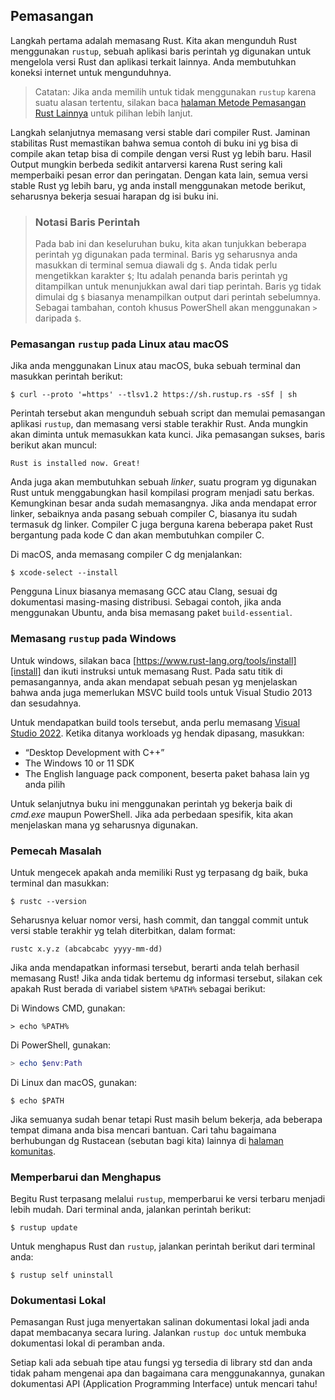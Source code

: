 ## Pemasangan

Langkah pertama adalah memasang Rust. Kita akan mengunduh Rust menggunakan
`rustup`, sebuah aplikasi baris perintah yg digunakan untuk mengelola versi Rust
dan aplikasi terkait lainnya. Anda membutuhkan koneksi internet untuk
mengunduhnya.

> Catatan: Jika anda memilih untuk tidak menggunakan `rustup` karena suatu
> alasan tertentu, silakan baca
> [halaman Metode Pemasangan Rust Lainnya][otherinstall] untuk pilihan lebih
> lanjut.

Langkah selanjutnya memasang versi stable dari compiler Rust. Jaminan
stabilitas Rust memastikan bahwa semua contoh di buku ini yg bisa di compile
akan tetap bisa di compile dengan versi Rust yg lebih baru. Hasil Output
mungkin berbeda sedikit antarversi karena Rust sering kali memperbaiki pesan
error dan peringatan. Dengan kata lain, semua versi stable Rust yg lebih baru,
yg anda install menggunakan metode berikut, seharusnya bekerja sesuai harapan
dg isi buku ini.

> ### Notasi Baris Perintah
>
> Pada bab ini dan keseluruhan buku, kita akan tunjukkan beberapa perintah yg
> digunakan pada terminal. Baris yg seharusnya anda masukkan di terminal semua
> diawali dg `$`. Anda tidak perlu mengetikkan karakter `$`; Itu adalah penanda
> baris perintah yg ditampilkan untuk menunjukkan awal dari tiap perintah.
> Baris yg tidak dimulai dg `$` biasanya menampilkan output dari perintah
> sebelumnya. Sebagai tambahan, contoh khusus PowerShell akan menggunakan `>`
> daripada `$`.

### Pemasangan `rustup` pada Linux atau macOS

Jika anda menggunakan Linux atau macOS, buka sebuah terminal dan masukkan
perintah berikut:

```console
$ curl --proto '=https' --tlsv1.2 https://sh.rustup.rs -sSf | sh
```

Perintah tersebut akan mengunduh sebuah script dan memulai pemasangan aplikasi
`rustup`, dan memasang versi stable terakhir Rust. Anda mungkin akan diminta
untuk memasukkan kata kunci. Jika pemasangan sukses, baris berikut akan muncul:

```text
Rust is installed now. Great!
```

Anda juga akan membutuhkan sebuah *linker*, suatu program yg digunakan Rust
untuk menggabungkan hasil kompilasi program menjadi satu berkas. Kemungkinan
besar anda sudah memasangnya. Jika anda mendapat error linker, sebaiknya anda
pasang sebuah compiler C, biasanya itu sudah termasuk dg linker. Compiler C
juga berguna karena beberapa paket Rust bergantung pada kode C dan akan
membutuhkan compiler C.

Di macOS, anda memasang compiler C dg menjalankan:

```console
$ xcode-select --install
```

Pengguna Linux biasanya memasang GCC atau Clang, sesuai dg dokumentasi
masing-masing distribusi. Sebagai contoh, jika anda menggunakan Ubuntu, anda
bisa memasang paket `build-essential`.

### Memasang `rustup` pada Windows

Untuk windows, silakan baca [https://www.rust-lang.org/tools/install][install]
dan ikuti instruksi untuk memasang Rust. Pada satu titik di pemasangannya, anda
akan mendapat sebuah pesan yg menjelaskan bahwa anda juga memerlukan
MSVC build tools untuk Visual Studio 2013 dan sesudahnya.

Untuk mendapatkan build tools tersebut, anda perlu memasang [Visual Studio
2022][visualstudio]. Ketika ditanya workloads yg hendak dipasang, masukkan:

* “Desktop Development with C++”
* The Windows 10 or 11 SDK
* The English language pack component, beserta paket bahasa lain yg anda pilih

Untuk selanjutnya buku ini menggunakan perintah yg bekerja baik di *cmd.exe*
maupun PowerShell. Jika ada perbedaan spesifik, kita akan menjelaskan mana yg
seharusnya digunakan.

### Pemecah Masalah

Untuk mengecek apakah anda memiliki Rust yg terpasang dg baik, buka terminal
dan masukkan:

```console
$ rustc --version
```

Seharusnya keluar nomor versi, hash commit, dan tanggal commit untuk versi
stable terakhir yg telah diterbitkan, dalam format:

```text
rustc x.y.z (abcabcabc yyyy-mm-dd)
```

Jika anda mendapatkan informasi tersebut, berarti anda telah berhasil memasang
Rust! Jika anda tidak bertemu dg informasi tersebut, silakan cek apakah Rust
berada di variabel sistem `%PATH%` sebagai berikut:

Di Windows CMD, gunakan:

```console
> echo %PATH%
```

Di PowerShell, gunakan:

```powershell
> echo $env:Path
```

Di Linux dan macOS, gunakan:

```console
$ echo $PATH
```

Jika semuanya sudah benar tetapi Rust masih belum bekerja, ada beberapa tempat
dimana anda bisa mencari bantuan. Cari tahu bagaimana berhubungan dg Rustacean
(sebutan bagi kita) lainnya di [halaman komunitas][community].

### Memperbarui dan Menghapus

Begitu Rust terpasang melalui `rustup`, memperbarui ke versi terbaru menjadi
lebih mudah. Dari terminal anda, jalankan perintah berikut:

```console
$ rustup update
```

Untuk menghapus Rust dan `rustup`, jalankan perintah berikut dari terminal
anda:

```console
$ rustup self uninstall
```

### Dokumentasi Lokal

Pemasangan Rust juga menyertakan salinan dokumentasi lokal jadi anda dapat
membacanya secara luring. Jalankan `rustup doc` untuk membuka dokumentasi lokal
di peramban anda.

Setiap kali ada sebuah tipe atau fungsi yg tersedia di library std dan anda
tidak paham mengenai apa dan bagaimana cara menggunakannya, gunakan dokumentasi
API (Application Programming Interface) untuk mencari tahu!

[otherinstall]: https://forge.rust-lang.org/infra/other-installation-methods.html
[install]: https://www.rust-lang.org/tools/install
[visualstudio]: https://visualstudio.microsoft.com/downloads/
[community]: https://www.rust-lang.org/community
